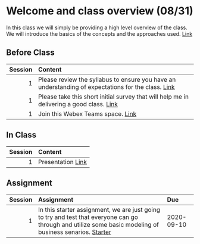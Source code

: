 Welcome and class overview  (08/31)
============================

In this class we will simply be providing a high level overview of the class.  We will introduce the basics of the concepts and the approaches used.  [Link](../../sessions/session1)

## Before Class

|   Session | Content                                                                                                                                                                                           |
|----------:|:--------------------------------------------------------------------------------------------------------------------------------------------------------------------------------------------------|
|         1 | Please review the syllabus to ensure you have an understanding of expectations for the class.  [Link](https://github.com/rpi-techfundamentals/ms-website-fall-2020/raw/master/files/syllabus.pdf) |
|         1 | Please take this short initial survey that will help me in delivering a good  class.  [Link](https://forms.gle/6T7UdT7dZWboufeS7)                                                                 |
|         1 | Join this Webex Teams space.  [Link](https://eurl.io/#YnuX1CwNt)                                                                                                                                  |


## In Class

|   Session | Content                                                                     |
|----------:|:----------------------------------------------------------------------------|
|         1 | Presentation [Link](https://rpi.box.com/s/ldy9h2bfaz00gek5a9cotyz21sboab95) |


## Assignment

|   Session | Assignment                                                                                                                                                                                                         | Due        |
|----------:|:-------------------------------------------------------------------------------------------------------------------------------------------------------------------------------------------------------------------|:-----------|
|         1 | In this starter assignment, we are just going to try and test that everyone can go through and utilize some basic modeling of business senarios. [Starter](https://rpi.box.com/s/ldy9h2bfaz00gek5a9cotyz21sboab95) | 2020-09-10 |

